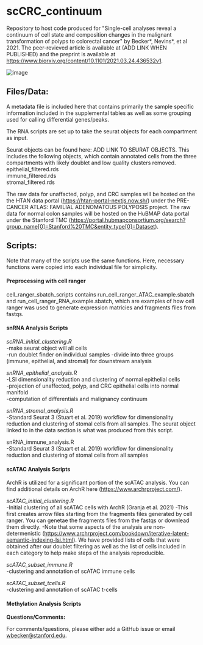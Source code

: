 # scCRC_continuum

Repository to host code produced for "Single-cell analyses reveal a continuum of cell state and composition changes in the malignant transformation of polyps to colorectal cancer" by Becker*, Nevins*, et al 2021. The peer-revieved article is available at (ADD LINK WHEN PUBLISHED) and the preprint is available at https://www.biorxiv.org/content/10.1101/2021.03.24.436532v1.  

![image](https://user-images.githubusercontent.com/15204322/147711771-0a5e3292-095c-443a-a0ef-9d8bf7afb181.png)

## Files/Data: ## 
A metadata file is included here that contains primarily the sample specific information included in the supplemental tables as well as some grouping used for calling differential genes/peaks.

The RNA scripts are set up to take the seurat objects for each compartment as input. 

Seurat objects can be found here: ADD LINK TO SEURAT OBJECTS. This includes the following objects, which contain annotated cells from the three compartments with likely doublet and low quality clusters removed.  
epithelial_filtered.rds  
immune_filtered.rds  
stromal_filtered.rds  

The raw data for unaffacted, polyp, and CRC samples will be hosted on the the HTAN data portal (https://htan-portal-nextjs.now.sh/) under the PRE-CANCER ATLAS: FAMILIAL ADENOMATOUS POLYPOSIS project. The raw data for normal colon samples will be hosted on the HuBMAP data portal under the Stanford TMC (https://portal.hubmapconsortium.org/search?group_name[0]=Stanford%20TMC&entity_type[0]=Dataset). 

## Scripts: ##
Note that many of the scripts use the same functions. Here, necessary functions were copied into each individual file for simplicity. 

#### Preprocessing with cell ranger ####  
cell_ranger_sbatch_scripts contains run_cell_ranger_ATAC_example.sbatch and run_cell_ranger_RNA_example.sbatch, which are examples of how cell ranger was used to generate expression matricies and fragments files from fastqs. 

#### snRNA Analysis Scripts ####  
*scRNA_initial_clustering.R*  
-make seurat object will all cells  
-run doublet finder on individual samples
-divide into three groups (immune, epithelial, and stromal) for downstream analysis  

*snRNA_epithelial_analysis.R*  
-LSI dimensionality reduction and clustering of normal epithelial cells  
-projection of unaffected, polyp, and CRC epithelial cells into normal manifold  
-computation of differentials and malignancy continuum  

*snRNA_stromal_analysis.R*  
-Standard Seurat 3 (Stuart et al. 2019) workflow for dimensionality reduction and clustering of stomal cells from all samples. The seurat object linked to in the data section is what was produced from this script. 

snRNA_immune_analysis.R  
-Standard Seurat 3 (Stuart et al. 2019) workflow for dimensionality reduction and clustering of stomal cells from all samples

#### scATAC Analysis Scripts ####  
ArchR is utilized for a significant portion of the scATAC analysis. You can find additional details on ArchR here (https://www.archrproject.com/).

*scATAC_initial_clustering.R*  
-Initial clustering of all scATAC cells with ArchR (Granja et al. 2021)
-This first creates arrow files starting from the fragments files generated by cell ranger. You can genetae the fragments files from the fastqs or downlead them directly. 
-Note that some aspects of the analysis are non-determenistic (https://www.archrproject.com/bookdown/iterative-latent-semantic-indexing-lsi.html). We have provided lists of cells that were obtained after our doublet filtering as well as the list of cells included in each category to help make steps of the analysis reproducible.

*scATAC_subset_immune.R*  
-clustering and annotation of scATAC immune cells

*scATAC_subset_tcells.R*  
-clustering and annotation of scATAC t-cells

#### Methylation Analysis Scripts ####


**Questions/Comments:**

For comments/questions, please either add a GitHub issue or email wbecker@stanford.edu.
